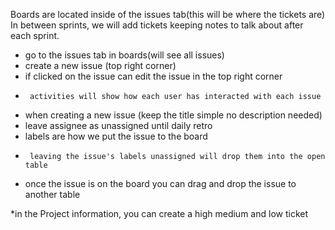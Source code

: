 Boards are located inside of the issues tab(this will be where the tickets are)
In between sprints, we will add tickets keeping notes to talk about after each sprint.
- go to the issues tab in boards(will see all issues)
- create a new issue (top right corner)
- if clicked on the issue can edit the issue in the top right corner
*      activities will show how each user has interacted with each issue
- when creating a new issue (keep the title simple no description needed)
- leave assignee as unassigned until daily retro
- labels are how we put the issue to the board
*      leaving the issue's labels unassigned will drop them into the open table
- once the issue is on the board you can drag and drop the issue to another table


*in the Project information, you can create a high medium and low ticket 